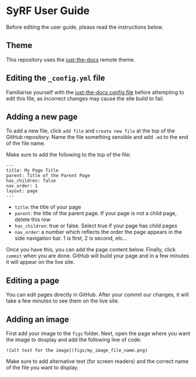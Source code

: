 # SyRF User Guide

Before editing the user guide, please read the instructions below.

## Theme

This repository uses the [just-the-docs](https://github.com/just-the-docs/just-the-docs) remote theme.

## Editing the `_config.yml` file

Familiarise yourself with the [just-the-docs config file](https://github.com/just-the-docs/just-the-docs/blob/main/_config.yml) before attempting to edit this file, as incorrect changes may cause the site build to fail.

## Adding a new page

To add a new file, click `add file` and `create new file` at the top of the GitHub repository. Name the file something sensible and add `.md` to the end of the file name.

Make sure to add the following to the top of the file:

```
---
title: My Page Title
parent: Title of the Parent Page
has_children: false
nav_order: 1
layout: page
---
```

- `title`: the title of your page
- `parent`: the title of the parent page. If your page is not a child page, delete this row
- `has_children`: true or false. Select true if your page has child pages
- `nav_order`: a number which reflects the order the page appears in the side navigation bar. 1 is first, 2 is second, etc...

Once you have this, you can add the page content below. Finally, click `commit` when you are done. GitHub will build your page and in a few minutes it will appear on the live site.

## Editing a page

You can edit pages directly in GitHub. After your commit our changes, it will take a few minutes to see them on the live site.

## Adding an image

First add your image to the `figs` folder. Next, open the page where you want the image to dosplay and add the following line of code:

```
![alt text for the image](figs/my_image_file_name.png)
```
Make sure to add alternative text (for screen readers) and the correct name of the file you want to display.

